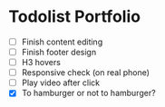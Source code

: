 # Todolist Portfolio

- [ ] Finish content editing
- [ ] Finish footer design
- [ ] H3 hovers
- [ ] Responsive check (on real phone)
- [ ] Play video after click
- [x] To hamburger or not to hamburger?
